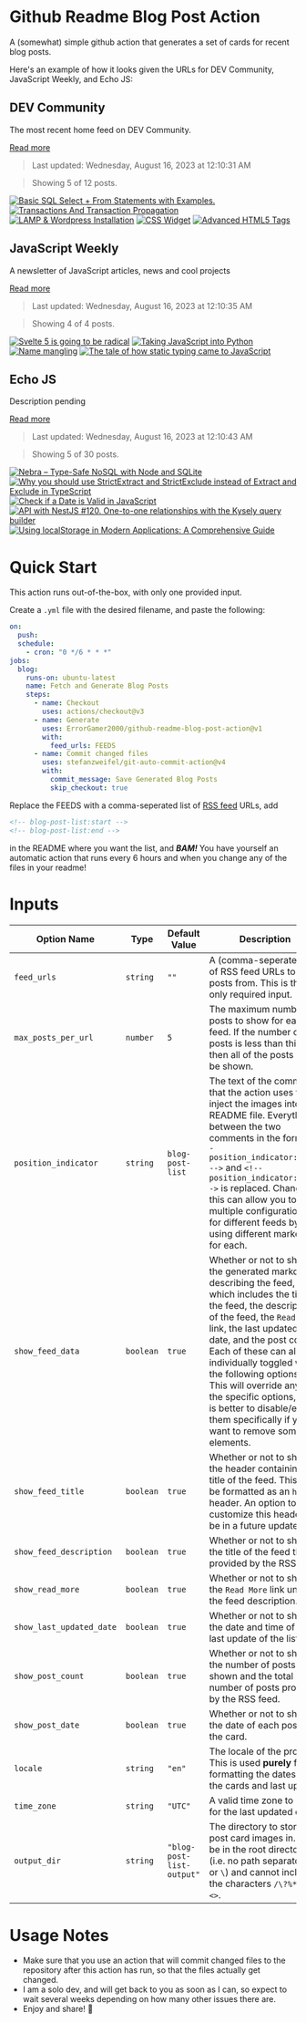 # Github Readme Blog Post Action

A (somewhat) simple github action that generates a set of cards for recent blog posts.

Here's an example of how it looks given the URLs for DEV Community, JavaScript Weekly, and Echo JS:

<!-- post-list:start -->
## DEV Community

The most recent home feed on DEV Community.

[Read more](https://dev.to)
> Last updated: Wednesday, August 16, 2023 at 12:10:31 AM

> Showing 5 of 12 posts.

[![Basic SQL Select + From Statements with Examples.](https://raw.githubusercontent.com/ErrorGamer2000/github-readme-blog-post-action/main/generated_files/DEV_Community/Basic_SQL_Select_+_From_Statements_with_Examples..svg)](https://dev.to/rashtech/basic-sql-select-from-statements-with-examples-32hn)
[![Transactions And Transaction Propagation](https://raw.githubusercontent.com/ErrorGamer2000/github-readme-blog-post-action/main/generated_files/DEV_Community/Transactions_And_Transaction_Propagation.svg)](https://dev.to/sohailshah/transactions-and-transaction-propagation-2noh)
[![LAMP & Wordpress Installation](https://raw.githubusercontent.com/ErrorGamer2000/github-readme-blog-post-action/main/generated_files/DEV_Community/LAMP___Wordpress_Installation.svg)](https://dev.to/technonotes/lamp-wordpress-installation-1acf)
[![CSS Widget](https://raw.githubusercontent.com/ErrorGamer2000/github-readme-blog-post-action/main/generated_files/DEV_Community/CSS_Widget.svg)](https://dev.to/freedashboards/css-widget-55l7)
[![Advanced HTML5 Tags](https://raw.githubusercontent.com/ErrorGamer2000/github-readme-blog-post-action/main/generated_files/DEV_Community/Advanced_HTML5_Tags.svg)](https://dev.to/syedmuhammadaliraza/advanced-html5-tags-5dec)


## JavaScript Weekly

A newsletter of JavaScript articles, news and cool projects

[Read more](https://javascriptweekly.com/)
> Last updated: Wednesday, August 16, 2023 at 12:10:35 AM

> Showing 4 of 4 posts.

[![Svelte 5 is going to be radical](https://raw.githubusercontent.com/ErrorGamer2000/github-readme-blog-post-action/main/generated_files/JavaScript_Weekly/Svelte_5_is_going_to_be_radical.svg)](https://javascriptweekly.com/issues/651)
[![Taking JavaScript into Python](https://raw.githubusercontent.com/ErrorGamer2000/github-readme-blog-post-action/main/generated_files/JavaScript_Weekly/Taking_JavaScript_into_Python.svg)](https://javascriptweekly.com/issues/650)
[![Name mangling](https://raw.githubusercontent.com/ErrorGamer2000/github-readme-blog-post-action/main/generated_files/JavaScript_Weekly/Name_mangling.svg)](https://javascriptweekly.com/issues/649)
[![The tale of how static typing came to JavaScript](https://raw.githubusercontent.com/ErrorGamer2000/github-readme-blog-post-action/main/generated_files/JavaScript_Weekly/The_tale_of_how_static_typing_came_to_JavaScript.svg)](https://javascriptweekly.com/issues/648)


## Echo JS

Description pending

[Read more](
http://www.echojs.com
)
> Last updated: Wednesday, August 16, 2023 at 12:10:43 AM

> Showing 5 of 30 posts.

[![
Nebra – Type-Safe NoSQL with Node and SQLite
](https://raw.githubusercontent.com/ErrorGamer2000/github-readme-blog-post-action/main/generated_files/_Echo_JS_/_Nebra_–_Type-Safe_NoSQL_with_Node_and_SQLite_.svg)](
https://aerotoad.github.io/nebra/
)
[![Why you should use StrictExtract and StrictExclude instead of Extract and Exclude in TypeScript](https://raw.githubusercontent.com/ErrorGamer2000/github-readme-blog-post-action/main/generated_files/_Echo_JS_/Why_you_should_use_StrictExtract_and_StrictExclude_instead_of_Extract_and_Exclude_in_TypeScript.svg)](https://blog.stackademic.com/why-you-should-use-strictextract-and-strictexclude-instead-of-extract-and-exclude-in-typescript-e46b8726a497)
[![Check if a Date is Valid in JavaScript](https://raw.githubusercontent.com/ErrorGamer2000/github-readme-blog-post-action/main/generated_files/_Echo_JS_/Check_if_a_Date_is_Valid_in_JavaScript.svg)](
https://masteringjs.io/tutorials/fundamentals/check-if-date-is-valid
)
[![API with NestJS #120. One-to-one relationships with the Kysely query builder](https://raw.githubusercontent.com/ErrorGamer2000/github-readme-blog-post-action/main/generated_files/_Echo_JS_/API_with_NestJS__120._One-to-one_relationships_with_the_Kysely_query_builder.svg)](https://wanago.io/2023/08/14/api-nestjs-kysely-one-to-one/)
[![
Using localStorage in Modern Applications: A Comprehensive Guide
](https://raw.githubusercontent.com/ErrorGamer2000/github-readme-blog-post-action/main/generated_files/_Echo_JS_/_Using_localStorage_in_Modern_Applications__A_Comprehensive_Guide_.svg)](
https://rxdb.info/articles/localstorage.html
)


<!-- post-list:end -->

# Quick Start

This action runs out-of-the-box, with only one provided input.

Create a `.yml` file with the desired filename, and paste the following:

```yml
on:
  push:
  schedule:
    - cron: "0 */6 * * *"
jobs:
  blog:
    runs-on: ubuntu-latest
    name: Fetch and Generate Blog Posts
    steps:
      - name: Checkout
        uses: actions/checkout@v3
      - name: Generate
        uses: ErrorGamer2000/github-readme-blog-post-action@v1
        with:
          feed_urls: FEEDS
      - name: Commit changed files
        uses: stefanzweifel/git-auto-commit-action@v4
        with:
          commit_message: Save Generated Blog Posts
          skip_checkout: true
```

Replace the FEEDS with a comma-seperated list of [RSS feed](https://rss.com/blog/how-do-rss-feeds-work/) URLs, add

```md
<!-- blog-post-list:start -->
<!-- blog-post-list:end -->
```

in the README where you want the list, and **_BAM!_** You have yourself an automatic action that runs every 6 hours and when you change any of the files in your readme!

# Inputs

<table>
  <thead>
    <tr>
      <th>Option Name</th>
      <th>Type</th>
      <th>Default Value</th>
      <th>Description</th>
    </tr>
  </thead>
  <tbody>
    <tr>
      <td><code>feed_urls</code></td>
      <td><code>string</code></td>
      <td><code>""</code></td>
      <td>A (comma-seperated) list of RSS feed URLs to load posts from. This is the only required input.</td>
    </tr>
    <tr>
      <td><code>max_posts_per_url</code></td>
      <td><code>number</code></td>
      <td><code>5</code></td>
      <td>The maximum number of posts to show for each feed. If the number of posts is less than this, then all of the posts will be shown.</td>
    </tr>
    <tr>
      <td><code>position_indicator</code></td>
      <td><code>string</code></td>
      <td><code>blog-post-list</code></td>
      <td>The text of the comments that the action uses to inject the images into the README file. Everything between the two comments in the form <code>&lt;!-- position_indicator:start --&gt;</code> and <code>&lt;!-- position_indicator:end --&gt;</code> is replaced. Changing this can allow you to use multiple configurations for different feeds by using different markers for each.</td>
    </tr>
    <tr>
      <td><code>show_feed_data</code></td>
      <td><code>boolean</code></td>
      <td><code>true</code></td>
      <td>Whether or not to show the generated markdown describing the feed, which includes the title of the feed, the description of the feed, the <code>Read More</code> link, the last updated date, and the post count. Each of these can also be individually toggled with the following options. This will override any of the specific options, so it is better to disable/enable them specifically if you want to remove some elements.</td>
    </tr>
    <tr>
      <td><code>show_feed_title</code></td>
      <td><code>boolean</code></td>
      <td><code>true</code></td>
      <td>Whether or not to show the header containing the title of the feed. This will be formatted as an <code>h2</code> header. An option to customize this header will be in a future update.</td>
    </tr>
    <tr>
      <td><code>show_feed_description</code></td>
      <td><code>boolean</code></td>
      <td><code>true</code></td>
      <td>Whether or not to show the title of the feed that is provided by the RSS feed.</td>
    </tr>
    <tr>
      <td><code>show_read_more</code></td>
      <td><code>boolean</code></td>
      <td><code>true</code></td>
      <td>Whether or not to show the <code>Read More</code> link under the feed description.</td>
    </tr>
    <tr>
      <td><code>show_last_updated_date</code></td>
      <td><code>boolean</code></td>
      <td><code>true</code></td>
      <td>Whether or not to show the date and time of the last update of the list.</td>
    </tr>
    <tr>
      <td><code>show_post_count</code></td>
      <td><code>boolean</code></td>
      <td><code>true</code></td>
      <td>Whether or not to show the number of posts shown and the total number of posts provided by the RSS feed.</td>
    </tr>
    <tr>
      <td><code>show_post_date</code></td>
      <td><code>boolean</code></td>
      <td><code>true</code></td>
      <td>Whether or not to show the date of each post on the card.</td>
    </tr>
    <tr>
      <td><code>locale</code></td>
      <td><code>string</code></td>
      <td><code>"en"</code></td>
      <td>The locale of the project. This is used <strong>purely</strong> for formatting the dates of the cards and last update.</td>
    </tr>
    <tr>
      <td><code>time_zone</code></td>
      <td><code>string</code></td>
      <td><code>"UTC"</code></td>
      <td>A valid time zone to use for the last updated date.</td>
    </tr>
    <tr>
      <td><code>output_dir</code></td>
      <td><code>string</code></td>
      <td><code>"blog-post-list-output"</code></td>
      <td>The directory to store the post card images in. Must be in the root directory (i.e. no path separators <code>/</code> or <code>\</code>) and cannot include the characters <code>/\?%*:|"&lt;&gt;</code>.</td>
    </tr>
<!--
    <tr>
      <td><code></code></td>
      <td><cde></cde></td>
      <td><code></code></td>
      <td></td>
    </tr>
-->
  </tbody>
</table>

# Usage Notes

- Make sure that you use an action that will commit changed files to the repository after this action has run, so that the files actually get changed.
- I am a solo dev, and will get back to you as soon as I can, so expect to wait several weeks depending on how many other issues there are.
- Enjoy and share! 🤗
